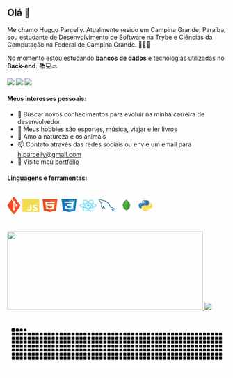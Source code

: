 ## Olá 👋

Me chamo Huggo Parcelly. Atualmente resido em Campina Grande, Paraíba, sou estudante de Desenvolvimento de Software na Trybe e Ciências da Computação na Federal de Campina Grande. 👨‍💻🚀

No momento estou estudando **bancos de dados** e tecnologias utilizadas no **Back-end**. 📚💻🔙

<div> 
  <a href = "mailto: h.parcelly@gmail.com"><img src="https://img.shields.io/badge/-Gmail-%23333?style=for-the-badge&logo=gmail&logoColor=white" target="_blank"></a>
  <a href="https://www.linkedin.com/in/huggoparcelly/" target="_blank"><img src="https://img.shields.io/badge/-LinkedIn-%230077B5?style=for-the-badge&logo=linkedin&logoColor=white" target="_blank"></a> 
  <a href="https://instagram.com/hparcelly" target="_blank"><img src="https://img.shields.io/badge/-Instagram-%23E4405F?style=for-the-badge&logo=instagram&logoColor=white" target="_blank"></a>
</div>

#### Meus interesses pessoais:

- 🎯 Buscar novos conhecimentos para evoluir na minha carreira de desenvolvedor
- 🤗 Meus hobbies são esportes, música, viajar e ler livros
- 🌳 Amo a natureza e os animais
- 📫 Contato através das redes sociais ou envie um email para h.parcelly@gmail.com
- 🔗 Visite meu <a href="https://huggoparcelly.github.io/" target="_blank">portfólio</a>

#### Linguagens e ferramentas:

<div style="display: inline_block"><br>
  <img align="center" alt="git" width="30" height="40" src="https://raw.githubusercontent.com/devicons/devicon/master/icons/git/git-original.svg"/> 
  <img align="center" alt="Js" height="30" width="40" src="https://raw.githubusercontent.com/devicons/devicon/master/icons/javascript/javascript-plain.svg">
  <img align="center" alt="HTML" height="30" width="40" src="https://raw.githubusercontent.com/devicons/devicon/master/icons/html5/html5-original.svg">
  <img align="center" alt="CSS" height="30" width="40" src="https://raw.githubusercontent.com/devicons/devicon/master/icons/css3/css3-original.svg">
  <img align="center" alt="React" height="30" width="40" src="https://raw.githubusercontent.com/devicons/devicon/master/icons/react/react-original.svg">
  <img align="center" alt="MySql" height="30" width="40" src="https://raw.githubusercontent.com/devicons/devicon/master/icons/mysql/mysql-original.svg">
  <img align="center" alt="MongoDB" height="30" width="40" src="https://raw.githubusercontent.com/devicons/devicon/master/icons/mongodb/mongodb-original.svg">
  <img align="center" alt="Python" height="30" width="40" src="https://raw.githubusercontent.com/devicons/devicon/master/icons/python/python-original.svg">

# 
<div>
  <a href="https://github.com/huggoparcelly">
  <img height="180em" width="450em" src="https://github-readme-stats.vercel.app/api?username=huggoparcelly&theme=dark&show_icons=true" />
  <img height="180em" src="https://github-readme-stats.vercel.app/api/top-langs/?username=huggoparcelly&layout=compact&langs_count=16&theme=dark"/>
<div>

##
 
<div>
 
  ![Snake animation](https://github.com/huggoparcelly/huggoparcelly/blob/output/github-contribution-grid-snake.svg)
 
</div>
